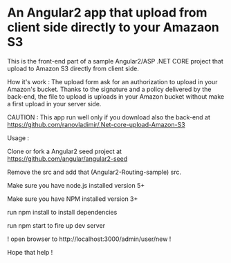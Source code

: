 # An Angular2 app that upload from client side directly to your Amazaon S3



This is the front-end part of a sample Angular2/ASP .NET CORE project that upload to Amazon S3 directly from client side.


How it's work : The upload form ask for an authorization to upload in your Amazon's bucket.
 Thanks to the signature and a policy delivered by the back-end, the file to upload is uploads in your Amazon bucket
 without make a first upload in your server side.


CAUTION : This app run well only if you download also the back-end at https://github.com/ranovladimir/.Net-core-upload-Amazon-S3


Usage :

Clone or fork a Angular2 seed project at https://github.com/angular/angular2-seed

Remove the src and add that (Angular2-Routing-sample) src.

Make sure you have node.js installed version 5+

Make sure you have NPM installed version 3+

run npm install to install dependencies

run npm start to fire up dev server

! open browser to http://localhost:3000/admin/user/new !


Hope that help ! 
